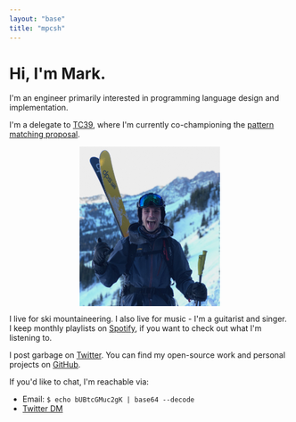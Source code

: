 ```yaml
---
layout: "base"
title: "mpcsh"
---
```


# Hi, I'm Mark.

I'm an engineer primarily interested in programming language design and implementation.

I'm a delegate to [TC39](https://tc39.es), where I'm currently co-championing the [pattern matching proposal](https://github.com/tc39/proposal-pattern-matching).

<img style="display: block; margin-left: auto; margin-right: auto; width: 50%" class="profpic" alt="Me, giving the shaka hand symbol and sticking my tongue out, with skis on my back and mountains in the background, taken immediately after a very sketchy bootpack in Utah" src="/img/profpic.png">

I live for ski mountaineering. I also live for music - I'm a guitarist and singer. I keep monthly playlists on [Spotify](https://open.spotify.com/user/e8yylicycxba6487r7jbyotbo?si=wEo1wvS1SsaObFezR8DwJA), if you want to check out what I'm listening to.

I post garbage on [Twitter](https://twitter.com/mpcsh_). You can find my open-source work and personal projects on [GitHub](https://github.com/mpcsh).

If you'd like to chat, I'm reachable via:
- Email: `$ echo bUBtcGMuc2gK | base64 --decode`
- [Twitter DM](https://twitter.com/messages/compose?recipient_id=1171910612269654018)

